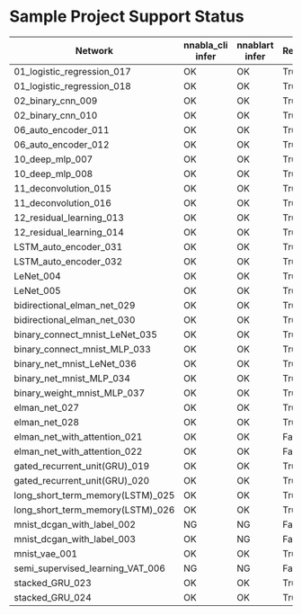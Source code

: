 # Sample Project Support Status
|             Network              | nnabla_cli infer |  nnablart infer  |      Result      |
|----------------------------------|------------------|------------------|------------------|
|    01_logistic_regression_017    |        OK        |        OK        |       True       |
|    01_logistic_regression_018    |        OK        |        OK        |       True       |
|        02_binary_cnn_009         |        OK        |        OK        |       True       |
|        02_binary_cnn_010         |        OK        |        OK        |       True       |
|       06_auto_encoder_011        |        OK        |        OK        |       True       |
|       06_auto_encoder_012        |        OK        |        OK        |       True       |
|         10_deep_mlp_007          |        OK        |        OK        |       True       |
|         10_deep_mlp_008          |        OK        |        OK        |       True       |
|       11_deconvolution_015       |        OK        |        OK        |       True       |
|       11_deconvolution_016       |        OK        |        OK        |       True       |
|     12_residual_learning_013     |        OK        |        OK        |       True       |
|     12_residual_learning_014     |        OK        |        OK        |       True       |
|      LSTM_auto_encoder_031       |        OK        |        OK        |       True       |
|      LSTM_auto_encoder_032       |        OK        |        OK        |       True       |
|            LeNet_004             |        OK        |        OK        |       True       |
|            LeNet_005             |        OK        |        OK        |       True       |
|   bidirectional_elman_net_029    |        OK        |        OK        |       True       |
|   bidirectional_elman_net_030    |        OK        |        OK        |       True       |
|  binary_connect_mnist_LeNet_035  |        OK        |        OK        |       True       |
|   binary_connect_mnist_MLP_033   |        OK        |        OK        |       True       |
|    binary_net_mnist_LeNet_036    |        OK        |        OK        |       True       |
|     binary_net_mnist_MLP_034     |        OK        |        OK        |       True       |
|   binary_weight_mnist_MLP_037    |        OK        |        OK        |       True       |
|          elman_net_027           |        OK        |        OK        |       True       |
|          elman_net_028           |        OK        |        OK        |       True       |
|   elman_net_with_attention_021   |        OK        |        OK        |      False       |
|   elman_net_with_attention_022   |        OK        |        OK        |      False       |
|  gated_recurrent_unit(GRU)_019   |        OK        |        OK        |       True       |
|  gated_recurrent_unit(GRU)_020   |        OK        |        OK        |       True       |
| long_short_term_memory(LSTM)_025 |        OK        |        OK        |       True       |
| long_short_term_memory(LSTM)_026 |        OK        |        OK        |       True       |
|    mnist_dcgan_with_label_002    |        NG        |        NG        |      False       |
|    mnist_dcgan_with_label_003    |        OK        |        NG        |      False       |
|          mnist_vae_001           |        OK        |        OK        |       True       |
| semi_supervised_learning_VAT_006 |        NG        |        NG        |      False       |
|         stacked_GRU_023          |        OK        |        OK        |       True       |
|         stacked_GRU_024          |        OK        |        OK        |       True       |
